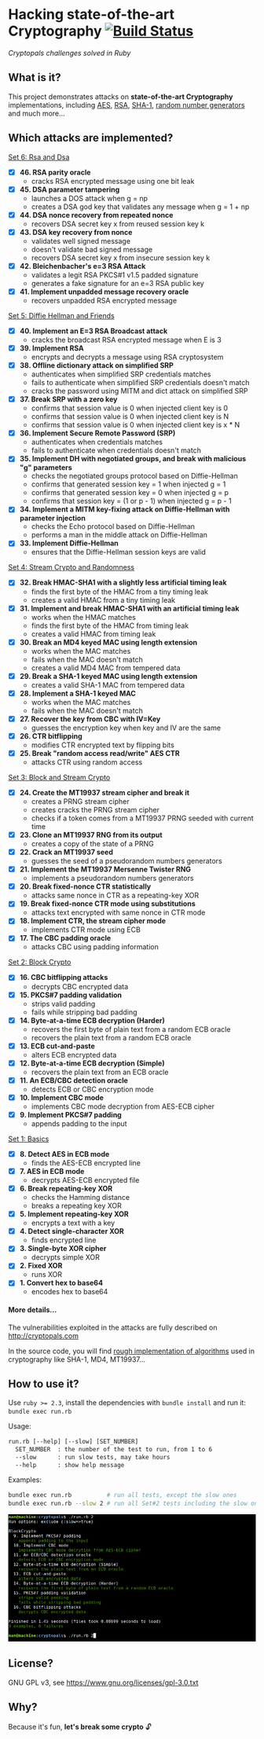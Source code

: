 # Hacking state-of-the-art Cryptography [![Build Status](https://travis-ci.org/yoeo/cryptopals.svg?branch=master)](https://travis-ci.org/yoeo/cryptopals)
*Cryptopals challenges solved in Ruby*

## What is it?

This project demonstrates attacks on **state-of-the-art
Cryptography** implementations, including
[AES](https://fr.wikipedia.org/wiki/Advanced_Encryption_Standard),
[RSA](https://en.wikipedia.org/wiki/RSA_%28cryptosystem%29),
[SHA-1](https://fr.wikipedia.org/wiki/SHA-1),
[random number generators](https://en.wikipedia.org/wiki/Mersenne_Twister)
and much more...

## Which attacks are implemented?

[Set 6: Rsa and Dsa](lib/set_6_rsa_and_dsa.rb)
  - [x] **46. RSA parity oracle**
    - cracks RSA encrypted message using one bit leak
  - [x] **45. DSA parameter tampering**
    - launches a DOS attack when g = np
    - creates a DSA god key that validates any message when g = 1 + np
  - [x] **44. DSA nonce recovery from repeated nonce**
    - recovers DSA secret key x from reused session key k
  - [x] **43. DSA key recovery from nonce**
    - validates well signed message
    - doesn't validate bad signed message
    - recovers DSA secret key x from insecure session key k
  - [x] **42. Bleichenbacher's e=3 RSA Attack**
    - validates a legit RSA PKCS#1 v1.5 padded signature
    - generates a fake signature for an e=3 RSA public key
  - [x] **41. Implement unpadded message recovery oracle**
    - recovers unpadded RSA encrypted message

[Set 5: Diffie Hellman and Friends](lib/set_5_diffie_hellman_and_friends.rb)
  - [x] **40. Implement an E=3 RSA Broadcast attack**
    - cracks the broadcast RSA encrypted message when E is 3
  - [x] **39. Implement RSA**
    - encrypts and decrypts a message using RSA cryptosystem
  - [x] **38. Offline dictionary attack on simplified SRP**
    - authenticates when simplified SRP credentials matches
    - fails to authenticate when simplified SRP credentials doesn't match
    - cracks the password using MITM and dict attack on simplified SRP
  - [x] **37. Break SRP with a zero key**
    - confirms that session value is 0 when injected client key is 0
    - confirms that session value is 0 when injected client key is N
    - confirms that session value is 0 when injected client key is x * N
  - [x] **36. Implement Secure Remote Password (SRP)**
    - authenticates when credentials matches
    - fails to authenticate when credentials doesn't match
  - [x] **35. Implement DH with negotiated groups, and break with malicious "g" parameters**
    - checks the negotiated groups protocol based on Diffie-Hellman
    - confirms that generated session key = 1 when injected g = 1
    - confirms that generated session key = 0 when injected g = p
    - confirms that session key = (1 or p - 1) when injected g = p - 1
  - [x] **34. Implement a MITM key-fixing attack on Diffie-Hellman with parameter injection**
    - checks the Echo protocol based on Diffie-Hellman
    - performs a man in the middle attack on Diffie-Hellman
  - [x] **33. Implement Diffie-Hellman**
    - ensures that the Diffie-Hellman session keys are valid

[Set 4: Stream Crypto and Randomness](lib/set_4_stream_crypto_and_randomness.rb)
  - [x] **32. Break HMAC-SHA1 with a slightly less artificial timing leak**
    - finds the first byte of the HMAC from a tiny timing leak
    - creates a valid HMAC from a tiny timing leak
  - [x] **31. Implement and break HMAC-SHA1 with an artificial timing leak**
    - works when the HMAC matches
    - finds the first byte of the HMAC from timing leak
    - creates a valid HMAC from timing leak
  - [x] **30. Break an MD4 keyed MAC using length extension**
    - works when the MAC matches
    - fails when the MAC doesn't match
    - creates a valid MD4 MAC from tempered data
  - [x] **29. Break a SHA-1 keyed MAC using length extension**
    - creates a valid SHA-1 MAC from tempered data
  - [x] **28. Implement a SHA-1 keyed MAC**
    - works when the MAC matches
    - fails when the MAC doesn't match
  - [x] **27. Recover the key from CBC with IV=Key**
    - guesses the encryption key when key and IV are the same
  - [x] **26. CTR bitflipping**
    - modifies CTR encrypted text by flipping bits
  - [x] **25. Break "random access read/write" AES CTR**
    - attacks CTR using random access

[Set 3: Block and Stream Crypto](lib/set_3_block_and_stream_crypto.rb)
  - [x] **24. Create the MT19937 stream cipher and break it**
    - creates a PRNG stream cipher
    - creates cracks the PRNG stream cipher
    - checks if a token comes from a MT19937 PRNG seeded with current time
  - [x] **23. Clone an MT19937 RNG from its output**
    - creates a copy of the state of a PRNG
  - [x] **22. Crack an MT19937 seed**
    - guesses the seed of a pseudorandom numbers generators
  - [x] **21. Implement the MT19937 Mersenne Twister RNG**
    - implements a pseudorandom numbers generators
  - [x] **20. Break fixed-nonce CTR statistically**
    - attacks same nonce in CTR as a repeating-key XOR
  - [x] **19. Break fixed-nonce CTR mode using substitutions**
    - attacks text encrypted with same nonce in CTR mode
  - [x] **18. Implement CTR, the stream cipher mode**
    - implements CTR mode using ECB
  - [x] **17. The CBC padding oracle**
    - attacks CBC using padding information

[Set 2: Block Crypto](lib/set_2_block_crypto.rb)
  - [x] **16. CBC bitflipping attacks**
    - decrypts CBC encrypted data
  - [x] **15. PKCS#7 padding validation**
    - strips valid padding
    - fails while stripping bad padding
  - [x] **14. Byte-at-a-time ECB decryption (Harder)**
    - recovers the first byte of plain text from a random ECB oracle
    - recovers the plain text from a random ECB oracle
  - [x] **13. ECB cut-and-paste**
    - alters ECB encrypted data
  - [x] **12. Byte-at-a-time ECB decryption (Simple)**
    - recovers the plain text from an ECB oracle
  - [x] **11. An ECB/CBC detection oracle**
    - detects ECB or CBC encryption mode
  - [x] **10. Implement CBC mode**
    - implements CBC mode decryption from AES-ECB cipher
  - [x] **9. Implement PKCS#7 padding**
    - appends padding to the input

[Set 1: Basics](lib/set_1_basics.rb)
  - [x] **8. Detect AES in ECB mode**
    - finds the AES-ECB encrypted line
  - [x] **7. AES in ECB mode**
    - decrypts AES-ECB encrypted file
  - [x] **6. Break repeating-key XOR**
    - checks the Hamming distance
    - breaks a repeating key XOR
  - [x] **5. Implement repeating-key XOR**
    - encrypts a text with a key
  - [x] **4. Detect single-character XOR**
    - finds encrypted line
  - [x] **3. Single-byte XOR cipher**
    - decrypts simple XOR
  - [x] **2. Fixed XOR**
    - runs XOR
  - [x] **1. Convert hex to base64**
    - encodes hex to base64

#### More details...

The vulnerabilities exploited in the attacks
are fully described on http://cryptopals.com

In the source code, you will find
[rough implementation of algorithms](lib/impl)
used in cryptography like SHA-1, MD4, MT19937...

## How to use it?

Use ```ruby >= 2.3```,
install the dependencies with ```bundle install``` and run it:
```bundle exec run.rb```

Usage:

```
run.rb [--help] [--slow] [SET_NUMBER]
  SET_NUMBER  : the number of the test to run, from 1 to 6
  --slow      : run slow tests, may take hours
  --help      : show help message
```

Examples:
```bash
bundle exec run.rb          # run all tests, except the slow ones
bundle exec run.rb --slow 2 # run all Set#2 tests including the slow ones
```

![Alt text](data/screen.png)

## License?

GNU GPL v3, see https://www.gnu.org/licenses/gpl-3.0.txt

## Why?

Because it's fun, **let's break some crypto** :unlock:

